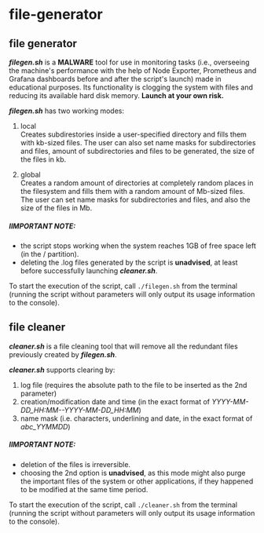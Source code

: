 # file-generator

## file generator
***filegen.sh*** is a **MALWARE** tool for use in monitoring tasks (i.e., overseeing the machine's performance with the help of Node Exporter, Prometheus and Grafana dashboards before and after the script's launch) made in educational purposes. Its functionality is clogging the system with files and reducing its available hard disk memory. **Launch at your own risk.**

***filegen.sh*** has two working modes:

1. local \
        Creates subdirestories inside a user-specified directory and fills them with kb-sized files. The user can also set name masks for subdirectories and files, amount of subdirectories and files to be generated, the size of the files in kb.
        
2. global \
        Creates a random amount of directories at completely random places in the filesystem and fills them with a random amount of Mb-sized files. The user can set name masks for subdirectories and files, and also the size of the files in Mb.

##### IIMPORTANT NOTE:
- the script stops working when the system reaches 1GB of free space left (in the / partition).
- deleting the .log files generated by the script is **unadvised**, at least before successfully launching ***cleaner.sh***.

To start the execution of the script, call ```./filegen.sh``` from the terminal (running the script without parameters will only output its usage information to the console).


## file cleaner
***cleaner.sh*** is a file cleaning tool that will remove all the redundant files previously created by ***filegen.sh***.

***cleaner.sh*** supports clearing by:
1. log file (requires the absolute path to the file to be inserted as the 2nd parameter)
2. creation/modification date and time (in the exact format of *YYYY-MM-DD_HH:MM--YYYY-MM-DD_HH:MM*)
3. name mask (i.e. characters, underlining and date, in the exact format of *abc_YYMMDD*)

##### IIMPORTANT NOTE:
- deletion of the files is irreversible.
- choosing the 2nd option is **unadvised**, as this mode might also purge the important files of the system or other applications, if they happened to be modified at the same time period.

To start the execution of the script, call ```./cleaner.sh``` from the terminal (running the script without parameters will only output its usage information to the console).
